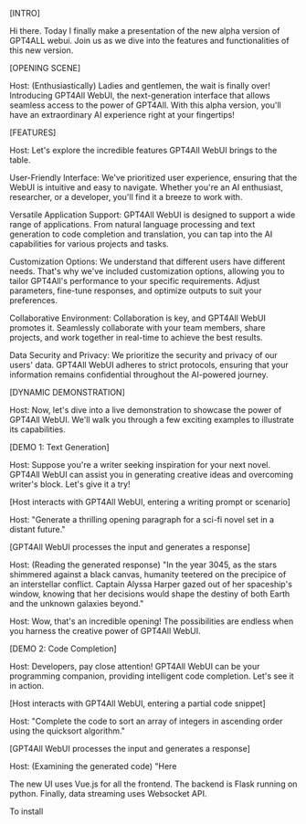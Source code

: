 [INTRO]

Hi there. Today I finally make a presentation of the new alpha version of GPT4ALL webui.
Join us as we dive into the features and functionalities of this new version.

[OPENING SCENE]

Host: (Enthusiastically) Ladies and gentlemen, the wait is finally over! Introducing GPT4All WebUI, the next-generation interface that allows seamless access to the power of GPT4All. With this alpha version, you'll have an extraordinary AI experience right at your fingertips!

[FEATURES]

Host: Let's explore the incredible features GPT4All WebUI brings to the table.

User-Friendly Interface: We've prioritized user experience, ensuring that the WebUI is intuitive and easy to navigate. Whether you're an AI enthusiast, researcher, or a developer, you'll find it a breeze to work with.

Versatile Application Support: GPT4All WebUI is designed to support a wide range of applications. From natural language processing and text generation to code completion and translation, you can tap into the AI capabilities for various projects and tasks.

Customization Options: We understand that different users have different needs. That's why we've included customization options, allowing you to tailor GPT4All's performance to your specific requirements. Adjust parameters, fine-tune responses, and optimize outputs to suit your preferences.

Collaborative Environment: Collaboration is key, and GPT4All WebUI promotes it. Seamlessly collaborate with your team members, share projects, and work together in real-time to achieve the best results.

Data Security and Privacy: We prioritize the security and privacy of our users' data. GPT4All WebUI adheres to strict protocols, ensuring that your information remains confidential throughout the AI-powered journey.

[DYNAMIC DEMONSTRATION]

Host: Now, let's dive into a live demonstration to showcase the power of GPT4All WebUI. We'll walk you through a few exciting examples to illustrate its capabilities.

[DEMO 1: Text Generation]

Host: Suppose you're a writer seeking inspiration for your next novel. GPT4All WebUI can assist you in generating creative ideas and overcoming writer's block. Let's give it a try!

[Host interacts with GPT4All WebUI, entering a writing prompt or scenario]

Host: "Generate a thrilling opening paragraph for a sci-fi novel set in a distant future."

[GPT4All WebUI processes the input and generates a response]

Host: (Reading the generated response) "In the year 3045, as the stars shimmered against a black canvas, humanity teetered on the precipice of an interstellar conflict. Captain Alyssa Harper gazed out of her spaceship's window, knowing that her decisions would shape the destiny of both Earth and the unknown galaxies beyond."

Host: Wow, that's an incredible opening! The possibilities are endless when you harness the creative power of GPT4All WebUI.

[DEMO 2: Code Completion]

Host: Developers, pay close attention! GPT4All WebUI can be your programming companion, providing intelligent code completion. Let's see it in action.

[Host interacts with GPT4All WebUI, entering a partial code snippet]

Host: "Complete the code to sort an array of integers in ascending order using the quicksort algorithm."

[GPT4All WebUI processes the input and generates a response]

Host: (Examining the generated code) "Here


The new UI uses Vue.js for all the frontend. The backend is Flask running on python. Finally, data streaming uses Websocket API.

To install  
